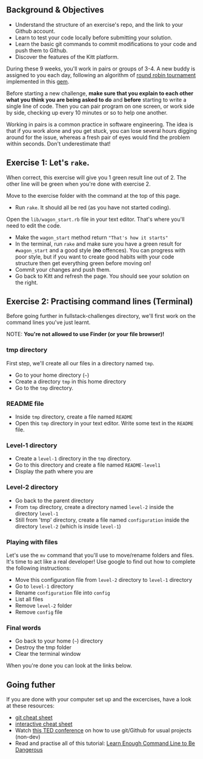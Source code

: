 ## Background & Objectives

* Understand the structure of an exercise's repo, and the link to your Github account.
* Learn to test your code locally before submitting your solution.
* Learn the basic git commands to commit modifications to your code and push them to Github.
* Discover the features of the Kitt platform.

During these 9 weeks, you'll work in pairs or groups of 3-4. A new buddy is assigned to you each day, following an algorithm of [round robin tournament](http://en.wikipedia.org/wiki/Round-robin_tournament) implemented in this [gem](https://github.com/ssaunier/round_robin_tournament).

Before starting a new challenge, **make sure that you explain to each other what you think you are being asked to do** and **before** starting to write a single line of code. Then you can pair program on one screen, or work side by side, checking up every 10 minutes or so to help one another.

Working in pairs is a common practice in software engineering. The idea is that if you work alone and you get stuck, you can lose several hours digging around for the issue, whereas a fresh pair of eyes would find the problem within seconds. Don't underestimate that!

## Exercise 1: Let's `rake`.

When correct, this exercise will give you 1 green result line out of 2. The other line will be green when you're done with exercise 2.

Move to the exercise folder with the command at the top of this page.

* Run `rake`. It should all be red (as you have not started coding).

Open the `lib/wagon_start.rb` file in your text editor. That's where you'll need to edit the code.

* Make the `wagon_start` method return `"That's how it starts"`
* In the terminal, run `rake` and make sure you have a green result for `#wagon_start` and a good style (**no** offences). You can progress with poor style, but if you want to create good habits with your code structure then get everything green before moving on!
* Commit your changes and push them.
* Go back to Kitt and refresh the page. You should see your solution on the right.

## Exercise 2: Practising command lines (Terminal)

Before going further in fullstack-challenges directory, we'll first work on the command lines you've just learnt.

NOTE: **You're not allowed to use Finder (or your file browser)!**

### tmp directory

First step, we'll create all our files in a directory named `tmp`.

* Go to your home directory (`~`)
* Create a directory `tmp` in this home directory
* Go to the `tmp` directory.

### README file

* Inside `tmp` directory, create a file named `README`
* Open this `tmp` directory in your text editor. Write some text in the `README` file.

### Level-1 directory

* Create a `level-1` directory in the `tmp` directory.
* Go to this directory and create a file named `README-level1`
* Display the path where you are

### Level-2 directory

* Go back to the parent directory
* From `tmp` directory, create a directory named `level-2` inside the directory `level-1`
* Still from 'tmp' directory, create a file named `configuration` inside the directory `level-2` (which is inside `level-1`)

### Playing with files

Let's use the `mv` command that you'll use to move/rename folders and files.
It's time to act like a real developer! Use google to find out how to complete the following instructions:

* Move this configuration file from `level-2` directory to `level-1` directory
* Go to `level-1` directory
* Rename `configuration` file into `config`
* List all files
* Remove `level-2` folder
* Remove `config` file

### Final words

* Go back to your home (`~`) directory
* Destroy the tmp folder
* Clear the terminal window

When you're done you can look at the links below.

## Going futher

If you are done with your computer set up and the excercises, have a look at these resources:

* [git cheat sheet](http://rogerdudler.github.io/git-guide/files/git_cheat_sheet.pdf)
* [interactive cheat sheet](http://www.ndpsoftware.com/git-cheatsheet.html)
* Watch [this TED conference](http://www.ted.com/talks/clay_shirky_how_the_internet_will_one_day_transform_government.html) on how to use git/Github for usual projects (non-dev)
* Read and practise all of this tutorial: [Learn Enough Command Line to Be Dangerous](http://www.learnenough.com/command-line/)
